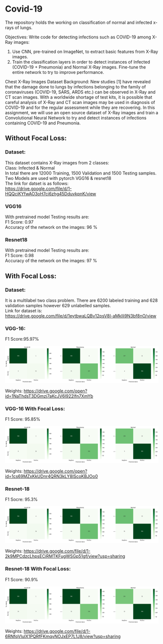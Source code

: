 # Covid-19
The repository  holds the working on classification of normal and infected x-rays of lungs. 

Objectives: 
Write code for detecting infections such as COVID-19 among X-Ray images: 

1) Use CNN, pre-trained on ImageNet, to extract basic features from X-Ray images.
2) Train the classification layers in order to detect instances of Infected (COVID-19 + Pneumonia) and Normal X-Ray images.
Fine-tune the entire network to try to improve performance.

Chest X-Ray Images Dataset
Background:
New studies [1] have revealed that the damage done to lungs by infections belonging to the family of coronaviruses (COVID-19, SARS, ARDS etc.) can be observed in X-Ray and CT scan images. With a worldwide shortage of test kits, it is possible that careful analysis of X-Ray and CT scan images may be used in diagnosis of COVID-19 and for the regular assessment while they are recovering. In this assignment, we will use an open source dataset of X-Ray images and train a Convolutional Neural Network to try and detect instances of infections containing COVID-19 and Pneumonia.  
  
## Without Focal Loss:  
  
### Dataset:  
This dataset contains X-Ray images from 2 classes:  
Class: Infected & Normal  
In total there are 12000 Training, 1500 Validation and 1500 Testing samples.  
Two Models are used with pytorch VGG16 & resnet18  
The link for datset is as follows:  
https://drive.google.com/file/d/1-HQQciKYfwAO3oH7ci6zhg45DduvkpnK/view  
### VGG16  
With pretrained model Testing results are:  
F1 Score: 0.97  
Accuracy of the network on the images: 96 %  
  
### Resnet18  
With pretrained model Testing results are:  
F1 Score: 0.98  
Accuracy of the network on the images: 97 %  
  
  
## With Focal Loss:  
  
### Dataset:
It is a multilabel two class problem. There are 6200 labeled training and 628 validation samples however 629 unlabelled samples.  
Link for dataset is:  
https://drive.google.com/file/d/1eytbwaLQBv12psV8I-aMkIli9N3bf8nO/view  

### VGG-16:
F1 Score:95.97%  
  
![](vgg16_valid.png)  
  
Weights: https://drive.google.com/open?id=1NaThdsT3DGmzj7aKcJV6l922lfn7XmYb  
  
### VGG-16 With Focal Loss:  
F1 Score:  95.85%  
  
![](vgg16_validation_f_loss.png)  
  
Weights: https://drive.google.com/open?id=1cs69MZxKkUDnr4QRN3kLY8IScoKBJOo0  
  
### Resnet-18
F1 Socre: 95.3%  
  
![](res_valid.png)  
  
Weights: https://drive.google.com/file/d/1-2k9MPCdzcLhpsECiRMTKFugWSGp51gf/view?usp=sharing  
  
### Resnet-18 With Focal Loss:  
F1 Score: 90.9%  
  
![](res_valid_f_loss.png)  
  
Weights: https://drive.google.com/file/d/1-6RNfqVIulX1PQRfFKmqvNOJxEP7L1J8/view?usp=sharing  
